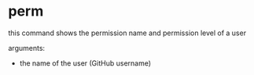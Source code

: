 # perm
this command shows the permission name and permission level of a user

arguments:

- the name of the user (GitHub username)


